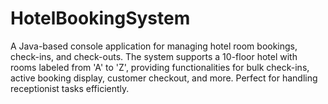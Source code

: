 # HotelBookingSystem
A Java-based console application for managing hotel room bookings, check-ins, and check-outs. The system supports a 10-floor hotel with rooms labeled from 'A' to 'Z', providing functionalities for bulk check-ins, active booking display, customer checkout, and more. Perfect for handling receptionist tasks efficiently.
